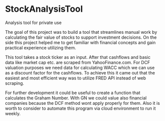 # StockAnalysisTool
Analysis tool for private use

The goal of this project was to build a tool that streamlines manual work by calculating the fair value of stocks to support investment decisions.
On the side this project helped me to get familiar with financial concepts and gain practical experience utilizing them.

This tool takes a stock ticker as an input. After that cashflows and basic data like market cap etc. are scraped from YahooFinance.com. 
For DCF valuation purposes we need data for calculating WACC which we can use as a discount factor for the cashflows.
To achieve this it came out that the easiest and most efficient way was to utilize FRED API instead of web scraping.

For further development it could be useful to create a function that calculates the Graham Number. 
With GN we could value also financial companies because the DCF method wont apply properly for them.
Also it is worth to consider to automate this program via cloud environment to run it weekly.


